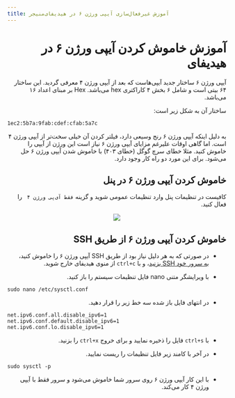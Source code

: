 ```yaml
---
title: آموزش غیرفعال‌سازی آیپی ورژن ۶ در هیدیفای‌منیجر
---
```


<div dir="rtl" markdown=1>

# آموزش خاموش کردن آیپی ورژن ۶ در هیدیفای

آیپی ورژن ۶ ساختار جدید آیپی‌هاست که بعد از آیپی ورژن ۴ معرفی گردید. این ساختار ۶۴ بیتی است و شامل ۶ بخش ۴ کاراکتری hex می‌باشد. Hex بر مبنای اعداد ۱۶ می‌باشد.

ساختار آن به شکل زیر است:

<div dir=ltr markdown=1>
  
`1ec2:5b7a:9fab:cdef:cfab:5a7c`
</div>

به دلیل اینکه آیپی ورژن ۶ رنج وسیعی دارد، فیلتر کردن آن خیلی سخت‌تر از آیپی ورژن ۴ است.
اما گاهی اوقات علیرغم مزایای آیپی ورژن ۶ نیاز است این ورژن از آیپی را خاموش کنید. مثلا خطای سرچ گوگل (خطای ۴۰۳) با خاموش شدن آیپی ورژن ۶ حل می‌شود. برای این مورد دو راه کار وجود دارد.

## خاموش کردن آیپی ورژن ۶ در پنل
کافیست در تنظیمات پنل وارد تنظیمات عمومی شوید و گزینه `فقط آی‌پی ورژن ۴ ` را فعال کنید.

<div align=center markdown=1>
  
<img src="https://github.com/hiddify/hiddify-config/assets/125398461/31c459d3-0ec7-4a74-8871-fc742cd73749" />
</div>

## خاموش کردن آیپی ورژن ۶ از طریق SSH
* در صورتی که به هر دلیل نیاز بود از طریق SSH آیپی ورژن ۶ را خاموش کنید، [به سرور خود SSH بزنید](/fa/manager/installation-and-setup/How-to-connect-to-server-via-SSH/)، و با `ctrl+c` از منوی هیدیفای خارج شوید.

* با ویرایشگر متنی nano فایل تنظیمات سیستم را باز کنید.

<div dir="ltr" markdown=1>
  
```
sudo nano /etc/sysctl.conf
```
</div>

* در انتهای فایل باز شده سه خط زیر را قرار دهید.


<div dir="ltr" markdown=1>
  
```
net.ipv6.conf.all.disable_ipv6=1
net.ipv6.conf.default.disable_ipv6=1
net.ipv6.conf.lo.disable_ipv6=1
```
</div>

* با `ctrl+s` فایل را ذخیره نمایید و برای خروج `ctrl+x` را بزنید.

* در آخر با کامند زیر فایل تنظیمات را ریست نمایید.

<div dir="ltr" markdown=1>
  
```
sudo sysctl -p
```
</div>

* با این کار آیپی ورژن ۶ روی سرور شما خاموش می‌شود و سرور فقط با آیپی ورژن ۴ کار می‌کند. 

